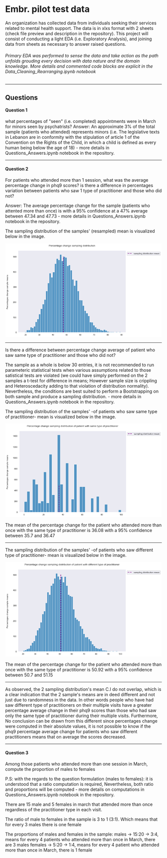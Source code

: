# Embr. pilot test data
An organization has collected data from individuals seeking their services related to mental health support. The data is in xlxs format with 2 sheets (check file preview and description in the repository). This project will consist of conducting a light EDA (i.e. Exploratory Analysis), and joining data from sheets as necessary to answer raised questions. 

###### Primary EDA was performed to sense the data and take action as the path unfolds grouding every decision with data nature and the domain knowledge. More details and commented code blocks are explicit in the Data_Cleaning_Rearranging.ipynb notebook

___

## Questions 

#### Question 1
what percentages of "seen" (i.e. completed) appointments were in March for minors seen by psychatrists?
Answer: An approximate 3% of the total sample (patients who attended) represents minors (i.e. The legislative texts in Lebanon are in conformity with the stipulation of article 1 of the Convention on the Rights of the Child, in which a child is defined as every human being below the age of 18) - more details in Questions_Answers.ipynb notebook in the repository.

___

#### Question 2
For patients who attended more than 1 session, what was the average percentage change in phq9 scores? is there a difference in percentages variation between patients who saw 1 type of practitioner and those who did not?

Answer: The average percentage change for the sample (patients who attented more than once) is with a 95% confidence at a 47% average between 47.34 and 47.73 - more details in Questions_Answers.ipynb notebook in the repository.

The sampling distribution of the samples' (resampled) mean is visualized below in the image.

![Percentage change sampling distribution](Visualization/sampling_all.png)

___

Is there a difference between percentage change average of patient who saw same type of practitioner and those who did not?

The sample as a whole is below 30 entries, it is not recommended to run parameteric statistical tests when various assumptions related to those satistical tests are violated (we could have simply performed on the 2 samples a t-test for difference in means; However sample size is crippling and Heteroscedacity adding to that violation of distribution normality). Nevertheless, the conditions are best suited to perform a Bootstrapping on both sample and produce a sampling distribution. - more details in Questions_Answers.ipynb notebook in the repository.


The sampling distribution of the samples' -of patients who saw same type of practitioner- mean is visualized below in the image.


![Percentage change sampling distribution for the sample of patient who saw same practitioners](Visualization/sampling_same.png)


The mean of the percentage change for the patient who attended more than once with the same type of practitioner is 36.08 with a 95% confidence between 35.7 and 36.47 

___

The sampling distribution of the samples' -of patients who saw different type of practitioner- mean is visualized below in the image.


![Percentage change sampling distribution for the sample of patient who saw different practitioners](Visualization/sampling_different.png)


The mean of the percentage change for the patient who attended more than once with the same type of practitioner is 50.92 with a 95% confidence between 50.7 and 51.15


___

As observed, the 2 sampling distribution's mean C.I do not overlap, which is a clear indication that the 2 sample's means are in deed different and not just due to randomness in the data. In other words people who have had saw different type of practitioners on their multiple visits have a greater percentage average change in their phq9 scores than those who had saw only the same type of practitioner during their multiple visits. 
Furthermore, No conclusion can be drawn from this different since percentages change were computed in their absolute values, it is not possible to know if the phq9 percentage average change for patients who saw different practitioners means that on average the scores decreased. 


___

#### Question 3
Among those patients who attended more than one session in March, compute the proportion of males to females

P.S: with the regards to the question formulation (males to females): it is understood that a ratio computation is required, Nevertheless, both ratio and proportions will be computed - more details on computations in Questions_Answers.ipynb notebook in the repository.

There are 15 male and 5 females in march that attended more than once regardless of the practitioner type in each visit. 

The ratio of male to females in the sample is 3 to 1 (3:1). Which means that for every 3 males there is one female

The proportions of males and females in the sample:
males -> 15:20 -> 3:4, means for every 4 patients who attended more than once in March, there are 3 males 
females -> 5:20 -> 1:4, means for every 4 patient who attended more than once in March, there is 1 female


